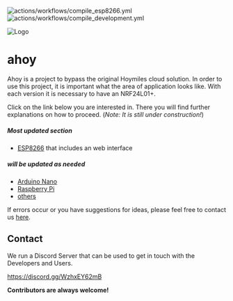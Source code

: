![actions/workflows/compile_esp8266.yml](../../actions/workflows/compile_esp8266.yml/badge.svg) ![actions/workflows/compile_development.yml](../../actions/workflows/compile_development.yml/badge.svg)

![Logo](https://github.com/grindylow/ahoy/blob/main/doc/logo1_small.png?raw=true)

# ahoy
Ahoy is a project to bypass the original Hoymiles cloud solution.
In order to use this project, it is important what the area of ​​​​application looks like.
With each version it is necessary to have an NRF24L01+.

Click on the link below you are interested in. 
There you will find further explanations on how to proceed. (*Note: It is still under construction!*)

##### Most updated section
- [ESP8266](tools/esp8266/) that includes an web interface

##### will be updated as needed
- [Arduino Nano](tools/nano/NRF24_SendRcv/)
- [Raspberry Pi](tools/rpi/)
- [others](tools/nano/NRF24_SendRcv/)

If errors occur or you have suggestions for ideas, please feel free to contact us [here](https://github.com/grindylow/ahoy/issues).

## Contact
We run a Discord Server that can be used to get in touch with the Developers and Users.

https://discord.gg/WzhxEY62mB

**Contributors are always welcome!**
